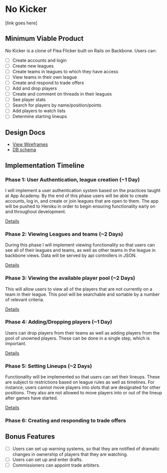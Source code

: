 # No Kicker

\[link goes here\]

## Minimum Viable Product
No Kicker is a clone of Flea Flicker built on Rails on Backbone. Users can:

- [ ] Create accounts and login
- [ ] Create new leagues
- [ ] Create teams in leagues to which they have access
- [ ] View teams in their own league
- [ ] Create and respond to trade offers
- [ ] Add and drop players
- [ ] Create and comment on threads in their leagues
- [ ] See player stats
- [ ] Search for players by name/position/points
- [ ] Add players to watch lists
- [ ] Determine starting lineups

## Design Docs
* [View Wireframes][views]
* [DB schema][schema]

[views]: ./docs/views.md
[schema]: ./docs/schema.md

## Implementation Timeline

### Phase 1: User Authentication, league creation (~1 Day)
I will implement a user authentication system based on the practices taught at
App Academy. By the end of this phase users will be able to create accounts,
log in, and create or join leagues that are open to them. The app will be
pushed to Heroku in order to begin ensuring functionality early on and
throughout development.

[Details][phase-one]

### Phase 2: Viewing Leagues and teams (~2 Days)
During this phase I will implement viewing functionality so that users can
see all of their leagues and teams, as well as other teams in the league in
backbone views. Data will be served by api controllers in JSON.

[Details][phase-two]

### Phase 3: Viewing the available player pool (~2 Days)
This will allow users to view all of the players that are not currently on a
team in their league. This pool will be searchable and sortable by a number
of relevant criteria.

[Details][phase-three]

### Phase 4: Adding/Dropping players (~1 Day)
Users can drop players from their teams as well as adding players from the
pool of unowned players. These can be done in a single step, which is important.

[Details][phase-four]

### Phase 5: Setting Lineups (~2 Days)
Functionality will be implemented so that users can set their lineups. These
are subject to restrictions based on league rules as well as timelines. For
instance, users cannot move players into slots that are designated for other
positions. They also are not allowed to move players into or out of the lineup
after games have started.

[Details][phase-five]

### Phase 6: Creating and responding to trade offers

## Bonus Features

- [ ] Users can set up warning systems, so that they are notified of dramatic
      changes in ownership of players that they are watching.
- [ ] Users can set up and enter drafts.
- [ ] Commissioners can appoint trade arbiters.

[phase-one]: ./docs/phases/phase-1.md
[phase-two]: ./docs/phases/phase-2.md
[phase-three]: ./docs/phases/phase-3.md
[phase-four]: ./docs/phases/phase-4.md
[phase-five]: ./docs/phases/phase-5.md
